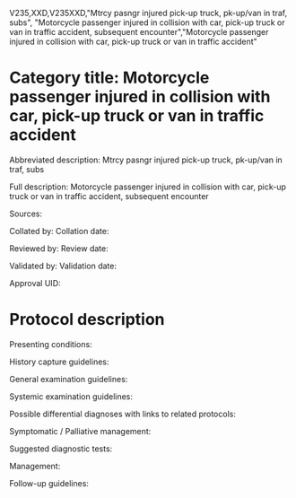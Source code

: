 V235,XXD,V235XXD,"Mtrcy pasngr injured pick-up truck, pk-up/van in traf, subs", "Motorcycle passenger injured in collision with car, pick-up truck or van in traffic accident, subsequent encounter","Motorcycle passenger injured in collision with car, pick-up truck or van in traffic accident"
# Category title: Motorcycle passenger injured in collision with car, pick-up truck or van in traffic accident

Abbreviated description: Mtrcy pasngr injured pick-up truck, pk-up/van in traf, subs

Full description: Motorcycle passenger injured in collision with car, pick-up truck or van in traffic accident, subsequent encounter

Sources:

Collated by:
Collation date:

Reviewed by:
Review date:

Validated by:
Validation date:

Approval UID:

# Protocol description

Presenting conditions:

History capture guidelines:

General examination guidelines:

Systemic examination guidelines:

Possible differential diagnoses with links to related protocols:

Symptomatic / Palliative management:

Suggested diagnostic tests:

Management:

Follow-up guidelines:
